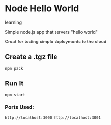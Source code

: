 # Node Hello World
learning 

Simple node.js app that servers "hello world"

Great for testing simple deployments to the cloud

## Create a .tgz file

`npm pack`

## Run It

`npm start`

### Ports Used:
`http://localhost:3000
http://localhost:3001`
